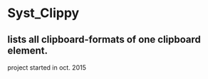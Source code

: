 # Syst_Clippy
## lists all clipboard-formats of one clipboard element. 
project started in oct. 2015